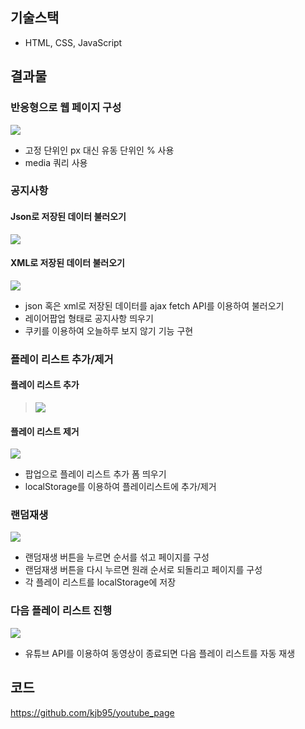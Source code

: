 ## 기술스택
- HTML, CSS, JavaScript

## 결과물
### 반응형으로 웹 페이지 구성
![](https://velog.velcdn.com/images/kjb95/post/a9401254-d7b7-4064-bbbc-1aee1b60ab9e/image.gif)
- 고정 단위인 px 대신 유동 단위인 % 사용
- media 쿼리 사용

### 공지사항
#### Json로 저장된 데이터 불러오기
![](https://velog.velcdn.com/images/kjb95/post/9b0fdc37-1dc0-41df-ab36-6158f3434e84/image.gif)
#### XML로 저장된 데이터 불러오기
![](https://velog.velcdn.com/images/kjb95/post/f55043c0-8b72-4be9-b908-f68b6529085a/image.gif)

- json 혹은 xml로 저장된 데이터를 ajax fetch API를 이용하여 불러오기
- 레이어팝업 형태로 공지사항 띄우기
- 쿠키를 이용하여 오늘하루 보지 않기 기능 구현

### 플레이 리스트 추가/제거
#### 플레이 리스트 추가
> ![](https://velog.velcdn.com/images/kjb95/post/818e903b-569c-4df4-94cd-9121e03e0ffe/image.gif)

#### 플레이 리스트 제거
![](https://velog.velcdn.com/images/kjb95/post/7de20ca1-3966-4f2b-b976-0821c8a84573/image.gif)


- 팝업으로 플레이 리스트 추가 폼 띄우기
- localStorage를 이용하여 플레이리스트에 추가/제거

### 랜덤재생
![](https://velog.velcdn.com/images/kjb95/post/142e2f5f-3776-429e-9e8b-42b38799ba72/image.gif)

- 랜덤재생 버튼을 누르면 순서를 섞고 페이지를 구성
- 랜덤재생 버튼을 다시 누르면 원래 순서로 되돌리고 페이지를 구성
- 각 플레이 리스트를 localStorage에 저장

### 다음 플레이 리스트 진행
![](https://velog.velcdn.com/images/kjb95/post/16a83b9b-3f35-438c-9bb1-1a8033122b15/image.gif)

- 유튜브 API를 이용하여 동영상이 종료되면 다음 플레이 리스트를 자동 재생

## 코드
https://github.com/kjb95/youtube_page